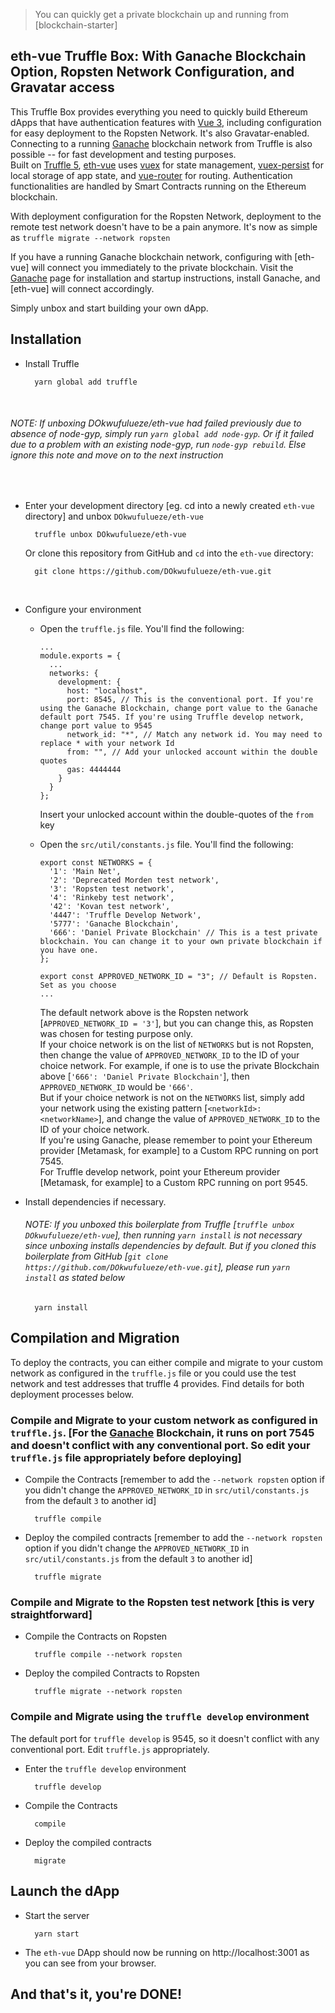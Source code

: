 > You can quickly get a private blockchain up and running from [blockchain-starter]

## eth-vue Truffle Box: With Ganache Blockchain Option, Ropsten Network Configuration, and Gravatar access

This Truffle Box provides everything you need to quickly build Ethereum dApps that have authentication features with [Vue 3](https://github.com/vuejs/vue-next), including configuration for easy deployment to the Ropsten Network. It's also Gravatar-enabled. Connecting to a running [Ganache](https://github.com/trufflesuite/ganache) blockchain network from Truffle is also possible -- for fast development and testing purposes.<br>
Built on [Truffle 5](https://github.com/trufflesuite/truffle/releases), [eth-vue](https://github.com/DOkwufulueze/eth-vue) uses [vuex](https://github.com/vuejs/vuex) for state management, [vuex-persist](https://github.com/championswimmer/vuex-persist) for local storage of app state, and [vue-router](https://github.com/vuejs/vue-router) for routing.
Authentication functionalities are handled by Smart Contracts running on the Ethereum blockchain.

With deployment configuration for the Ropsten Network, deployment to the remote test network doesn't have to be a pain anymore. It's now as simple as `truffle migrate --network ropsten`

If you have a running Ganache blockchain network, configuring with [eth-vue] will connect you immediately to the private blockchain. Visit the [Ganache](https://github.com/trufflesuite/ganache) page for installation and startup instructions, install Ganache, and [eth-vue] will connect accordingly.

Simply unbox and start building your own dApp.

## Installation

- Install Truffle

        yarn global add truffle

<br>

###### NOTE: If unboxing DOkwufulueze/eth-vue had failed previously due to absence of node-gyp, simply run `yarn global add node-gyp`. Or if it failed due to a problem with an existing node-gyp, run `node-gyp rebuild`. Else ignore this note and move on to the next instruction

<br>

- Enter your development directory [eg. cd into a newly created `eth-vue` directory] and unbox `DOkwufulueze/eth-vue`

        truffle unbox DOkwufulueze/eth-vue
    Or clone this repository from GitHub and `cd` into the `eth-vue` directory:

        git clone https://github.com/DOkwufulueze/eth-vue.git

<br>

- Configure your environment
  - Open the `truffle.js` file. You'll find the following:

        ...
        module.exports = {
          ...
          networks: {
            development: {
              host: "localhost",
              port: 8545, // This is the conventional port. If you're using the Ganache Blockchain, change port value to the Ganache default port 7545. If you're using Truffle develop network, change port value to 9545
              network_id: "*", // Match any network id. You may need to replace * with your network Id
              from: "", // Add your unlocked account within the double quotes
              gas: 4444444
            }
          }
        };
    Insert your unlocked account within the double-quotes of the `from` key

  - Open the `src/util/constants.js` file. You'll find the following:

        export const NETWORKS = {
          '1': 'Main Net',
          '2': 'Deprecated Morden test network',
          '3': 'Ropsten test network',
          '4': 'Rinkeby test network',
          '42': 'Kovan test network',
          '4447': 'Truffle Develop Network',
          '5777': 'Ganache Blockchain',
          '666': 'Daniel Private Blockchain' // This is a test private blockchain. You can change it to your own private blockchain if you have one.
        };

        export const APPROVED_NETWORK_ID = "3"; // Default is Ropsten. Set as you choose
        ...

    The default network above is the Ropsten network [`APPROVED_NETWORK_ID = '3'`], but you can change this, as Ropsten was chosen for testing purpose only.<br>
    If your choice network is on the list of `NETWORKS` but is not Ropsten, then change the value of `APPROVED_NETWORK_ID` to the ID of your choice network. For example, if one is to use the private Blockchain above [`'666': 'Daniel Private Blockchain'`], then `APPROVED_NETWORK_ID` would be `'666'`.<br>
    But if your choice network is not on the `NETWORKS` list, simply add your network using the existing pattern [`<networkId>: <networkName>`], and change the value of `APPROVED_NETWORK_ID` to the ID of your choice network.<br>
    If you're using Ganache, please remember to point your Ethereum provider [Metamask, for example] to a Custom RPC running on port 7545.<br>
    For Truffle develop network, point your Ethereum provider [Metamask, for example] to a Custom RPC running on port 9545.

- Install dependencies if necessary.

     ###### NOTE: If you unboxed this boilerplate from Truffle [`truffle unbox DOkwufulueze/eth-vue`], then running `yarn install` is not necessary since unboxing installs dependencies by default. But if you cloned this boilerplate from GitHub [`git clone https://github.com/DOkwufulueze/eth-vue.git`], please run `yarn install` as stated below

        yarn install

## Compilation and Migration

To deploy the contracts, you can either compile and migrate to your custom network as configured in the `truffle.js` file or you could use the test network and test addresses that truffle 4 provides. Find details for both deployment processes below.

### Compile and Migrate to your custom network as configured in `truffle.js`. [For the [Ganache](https://github.com/trufflesuite/ganache) Blockchain, it runs on port 7545 and doesn't conflict with any conventional port. So edit your `truffle.js` file appropriately before deploying]

- Compile the Contracts [remember to add the `--network ropsten` option if you didn't change the `APPROVED_NETWORK_ID` in `src/util/constants.js` from the default `3` to another id]

        truffle compile

- Deploy the compiled contracts [remember to add the `--network ropsten` option if you didn't change the `APPROVED_NETWORK_ID` in `src/util/constants.js` from the default `3` to another id]

        truffle migrate

### Compile and Migrate to the Ropsten test network [this is very straightforward]

- Compile the Contracts on Ropsten

        truffle compile --network ropsten

- Deploy the compiled Contracts to Ropsten

        truffle migrate --network ropsten

### Compile and Migrate using the `truffle develop` environment

The default port for `truffle develop` is 9545, so it doesn't conflict with any conventional port. Edit `truffle.js` appropriately.
- Enter the `truffle develop` environment

        truffle develop

- Compile the Contracts

        compile

- Deploy the compiled contracts

        migrate

## Launch the dApp

- Start the server

        yarn start

- The `eth-vue` DApp should now be running on http://localhost:3001 as you can see from your browser.

## And that's it, you're DONE!

<br>
